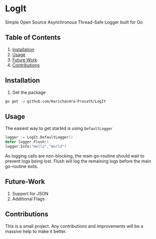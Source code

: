 # LogIt

Simple Open Source Asynchronous Thread-Safe Logger built for Go  

## Table of Contents

1. [Installation](#installation)
2. [Usage](#usage)
3. [Future Work](#future-work)
4. [Contributions](#contributions)

## Installation  

1. Get the package  

```bash
go get -u github.com/Harichandra-Prasath/LogIt  
```
  
## Usage

The easiest way to get started is using `DefaultLogger`   

```go
logger := LogIt.DefaultLogger()  
defer logger.Flush()  
logger.Info("Hello","World")  
```

As logging calls are non-blocking, the main go-routine should wait to prevent logs being lost. Flush will log the remaining logs before the main go-routine exits.    

## Future-Work  
  
1. Support for JSON  
2. Additional Flags  

## Contributions 

This is a small project. Any contributions and improvements will be a massive help to make it better.  